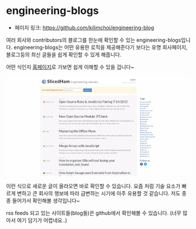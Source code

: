 # engineering-blogs
 - 페이지 링크: https://github.com/kilimchoi/engineering-blog  

여러 회사와 contributors의 블로그를 한눈에 확인할 수 있는 engineering-blogs입니다.
engineering-blogs는 어떤 유용한 로직을 제공해준다기 보다는 유명 회사페이지, 블로그등의 최신 글들을
쉽게 확인할 수 있게 해줍니다.

어떤 식인지 [홈페이지](http://www.slicedham.co/)로 가보면 쉽게 이해할 수 있을 겁니다~

![alt text](https://raw.githubusercontent.com/TeamSEGO/github-trend-kr/master/img/018-16-main.gif)

이런 식으로 새로운 글이 올라오면 바로 확인할 수 있습니다.
요즘 처럼 기술 요소가 빠르게 변하고 큰 회사의 행보에 따라 급변하는 시기에 아주 유용할 것 같습니다.
저도 종종 들어가서 확인해볼 생각입니다~

rss feeds 되고 있는 사이트들(blog들)은 github에서 확인해볼 수 있습니다. (너무 많아서 여기 담기가 어렵네요..)
